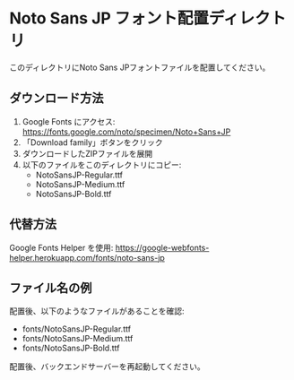 # Noto Sans JP フォント配置ディレクトリ

このディレクトリにNoto Sans JPフォントファイルを配置してください。

## ダウンロード方法

1. Google Fonts にアクセス: https://fonts.google.com/noto/specimen/Noto+Sans+JP
2. 「Download family」ボタンをクリック
3. ダウンロードしたZIPファイルを展開
4. 以下のファイルをこのディレクトリにコピー:
   - NotoSansJP-Regular.ttf
   - NotoSansJP-Medium.ttf  
   - NotoSansJP-Bold.ttf

## 代替方法

Google Fonts Helper を使用:
https://google-webfonts-helper.herokuapp.com/fonts/noto-sans-jp

## ファイル名の例

配置後、以下のようなファイルがあることを確認:
- fonts/NotoSansJP-Regular.ttf
- fonts/NotoSansJP-Medium.ttf
- fonts/NotoSansJP-Bold.ttf

配置後、バックエンドサーバーを再起動してください。
